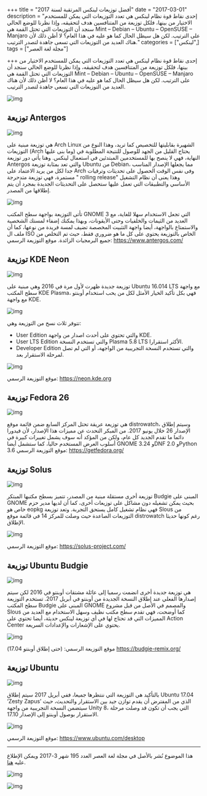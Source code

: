 +++
title = "أفضل توزيعات لينكس المرتقبة لسنة 2017"
date = "2017-03-01"
description = "إحدى نقاط قوة نظام لينكس هي تعدد التوزيعات التي يمكن للمستخدم الاختيار من بينها، فلكل توزيعة من المتنافسين هدف لتحقيقه، وإذا نظرنا للوضع الحالي سنجد أن التوزيعات التي تحتل القمة هي Mint – Debian – Ubuntu – OpenSUSE – Manjaro على الترتيب. لكن هل سيظل الحال كما هو عليه في هذا العام؟ لا أظن ذلك لأن هناك العديد من التوزيعات التي تسعى جاهدة لتصدر الترتيب."
categories = ["لينكس",]
tags = ["مجلة لغة العصر"]

+++
إحدى نقاط قوة نظام لينكس هي تعدد التوزيعات التي يمكن للمستخدم الاختيار من بينها، فلكل توزيعة من المتنافسين هدف لتحقيقه، وإذا نظرنا للوضع الحالي سنجد أن التوزيعات التي تحتل القمة هي Mint – Debian – Ubuntu – OpenSUSE – Manjaro على الترتيب. لكن هل سيظل الحال كما هو عليه في هذا العام؟ لا أظن ذلك لأن هناك العديد من التوزيعات التي تسعى جاهدة لتصدر الترتيب.

![img](thumbnail-0.png)



## توزيعة Antergos

![img](images/antergos1.jpg)

هي توزيعة مبنية على Arch Linux الشهيرة بقابليتها للتخصيص كما تريد، وهذا النوع من التوزيعات (Arch وما بنى عليها) يحتاج القليل من الجهد للوصول للنتيجة المطلوبة في النهاية، فهي لا ينصح بها للمستخدمين المبتدئين في استعمال لينكس.
وهنا يأتي دور توزيعة Antergos والتي تعد بمثابة توزيعة Ubuntu من Debian، مما يجعلها الإصدار المناسب جدا لكل من يريد الاعتماد على Arch وفى نفس الوقت الحصول على تحديثات وترقيات مستمرة، فهي توزيعة متدحرجة " rolling release" وهذا يعنى أن نظام التشغيل الأساسي والتطبيقات التي تعمل عليها ستحصل على التحديثات الجديدة بمجرد أن يتم إطلاقها من المصدر.

![img](images/antergos2.png)

تأتى التوزيعة بواجهة سطح المكتب GNOME 3 التي تجعل الاستخدام سهلا للغاية، مع العديد من الثيمات والخلفيات وحتى الأيقونات، وبهذا يمكنك إضفاء لمستك الشخصية والاستمتاع بالواجهة، أيضا واجهة التثبيت المخصصة تضيف لمسة فريدة من نوعها، كما أن ملف ال ISO الخاص بالتوزيعة يحتوي على كل ما هو ضروري فقط، حيث تم التخلص من جميع البرمجيات الزائدة.
موقع التوزيعة الرسمي:
https://www.antergos.com/

## توزيعة KDE Neon

![img](images/KDE_Neon1.png)

توزيعة جديدة ظهرت لأول مرة في 2016 وهي مبنية على Ubuntu 16.014 LTS مع واجهة سطح المكتب KDE Plasma، فهي بكل تأكيد الخيار الأمثل لكل من يحب استخدام أوبنتو مع واجهة KDE.

![img](images/KDE_Neon2.png)

تتوفر ثلاث نسخ من التوزيعة وهي:
- User Edition والتي تحتوي على أحدث اصدار من واجهة KDE.
- User LTS Edition والتي تستخدم النسخة Plasma 5.8 LTS الأكثر استقرارا.
- Developer Edition والتي تستخدم النسخة التجريبية من الواجهة، أو التي لم تصل لمرحلة الاستقرار بعد.

![img](images/KDE_Neon3.jpg)

موقع التوزيعة الرسمي:
https://neon.kde.org

## توزيعة Fedora 26

![img](images/fedora2.png)

هي توزيعة عريقة تحتل المركز السابع ضمن قائمة موقع distrowatch، وسيتم إطلاق الإصدار 26 خلال يونيو 2017.
من المبكر التحدث عن مميزات هذا الإصدار، لأن فيدورا دائما ما تقدم الجديد كل عام، ولكن من المؤكد أنه سوف يشمل تغييرات كبيرة في أسلوب العرض المستخدم حاليا، كما ستشمل أيضا GNOME 3.24 وDNF 2.0 وPython 3.6
موقع التوزيعة الرسمي:
https://getfedora.org/

## توزيعة Solus

![img](images/Solus1.jpg)

توزيعة أخرى مستقلة مبنية من المصدر، تتميز بسطح مكتبها المبتكر Budgie المبنى على GNOME بحيث يمكن تشغيله دون مشاكل على توزيعات أخرى، كما أن لديها مدير حزم خاص هو eopkg فهي نظام تشغيل كامل يستحق التجربة.
وتعد توزيعة Slous من التوزيعات الصاعدة حيث وصلت للمركز 14 في قائمة موقع distrowatch رغم كونها حديثا الإطلاق.

![img](images/Solus2.jpg)

موقع التوزيعة الرسمي:
https://solus-project.com/

## توزيعة Ubuntu Budgie

![img](images/ubuntubudgie1.png)

هي توزيعة جديدة أخرى انضمت رسميا إلى عائلة مشتقات أوبنتو في 2016 لكن سيتم إصدارها الفعلي عند إطلاق النسخة الجديدة من أوبنتو في أبريل 2017.
تستخدم التوزيعة سطح المكتب Budgie المبنى على GNOME والمصمم في الأصل من قبل مشروع Slous كما أوضحت، فهي تقدم سطح مكتب نظيف وسهل الاستخدام مع العديد من المميزات التي قد تحتاج لها في أي توزيعة لينكس حديثة، أيضا تحتوي على Action Center يحتوي على الإشعارات والإعدادات السريعة.

![img](images/ubuntubudgie2.png)

موقع التوزيعة الرسمي: (حتى إطلاق أوبنتو 17.04)
https://budgie-remix.org/

## توزيعة Ubuntu

![img](images/ubuntu1.jpg)

بالتأكيد هي التوزيعة التي ننتظرها جميعا، ففي أبريل 2017 سيتم إطلاق Ubuntu 17.04 ‘Zesty Zapus’ الذي من المفترض أن يقدم توازن جيد بين الاستقرار والتحديث، حيث سيتضمن النسخة التجريبية من واجهة Unity 8، التي يجب أن تكون قد وصلت مرحلة الاستقرار بوصول أوبنتو إلى الإصدار 17.10.

![img](images/ubuntu2.png)

موقع التوزيعة الرسمي:
https://www.ubuntu.com/desktop

---

هذا الموضوع نُشر باﻷصل في مجلة لغة العصر العدد 195 شهر 3-2017 ويمكن الإطلاع عليه [هنا](https://drive.google.com/file/d/1d8dNqOyFKJy8A-jBf5-XhIDuZvDbpGrB/view?usp=sharing).

![img](images/195-2.png)

![img](images/195-3.png)
